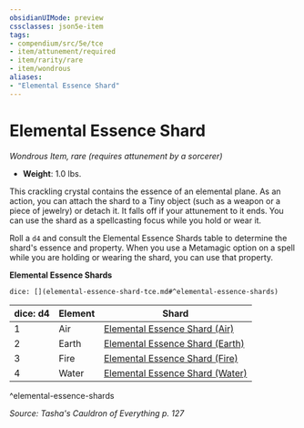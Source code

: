 ```yaml
---
obsidianUIMode: preview
cssclasses: json5e-item
tags:
- compendium/src/5e/tce
- item/attunement/required
- item/rarity/rare
- item/wondrous
aliases: 
- "Elemental Essence Shard"
---
```

# Elemental Essence Shard
*Wondrous Item, rare (requires attunement by a sorcerer)*  

- **Weight**: 1.0 lbs.

This crackling crystal contains the essence of an elemental plane. As an action, you can attach the shard to a Tiny object (such as a weapon or a piece of jewelry) or detach it. It falls off if your attunement to it ends. You can use the shard as a spellcasting focus while you hold or wear it.

Roll a `d4` and consult the Elemental Essence Shards table to determine the shard's essence and property. When you use a Metamagic option on a spell while you are holding or wearing the shard, you can use that property.

**Elemental Essence Shards**

`dice: [](elemental-essence-shard-tce.md#^elemental-essence-shards)`

| dice: d4 | Element | Shard |
|----------|---------|-------|
| 1 | Air | [Elemental Essence Shard (Air)](/Systems/5e/items/elemental-essence-shard-air-tce.md) |
| 2 | Earth | [Elemental Essence Shard (Earth)](/Systems/5e/items/elemental-essence-shard-earth-tce.md) |
| 3 | Fire | [Elemental Essence Shard (Fire)](/Systems/5e/items/elemental-essence-shard-fire-tce.md) |
| 4 | Water | [Elemental Essence Shard (Water)](/Systems/5e/items/elemental-essence-shard-water-tce.md) |
^elemental-essence-shards

*Source: Tasha's Cauldron of Everything p. 127*